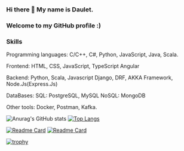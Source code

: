### Hi there 👋 My name is Daulet.
### Welcome to my GitHub profile :)

### Skills
Programming languages:
  C/C++, C#, Python, JavaScript, Java, Scala.

Frontend:
  HTML, CSS, JavaScript, TypeScript
  Angular

Backend:
  Python, Scala, Javascript
  Django, DRF, AKKA Framework, Node.Js(Express.Js)
 
DataBases:
  SQL: PostgreSQL, MySQL
  NoSQL: MongoDB
 
Other tools:
  Docker, Postman, Kafka.

![Anurag's GitHub stats](https://github-readme-stats.vercel.app/api?username=Daulet02&show_icons=true&theme=radical)
[![Top Langs](https://github-readme-stats.vercel.app/api/top-langs/?username=Daulet02&layout=compact&theme=radical)](https://github.com/anuraghazra/github-readme-stats&theme=radical)


[![Readme Card](https://github-readme-stats.vercel.app/api/pin/?username=Daulet02&repo=NodeJs&theme=radical)](https://github.com/anuraghazra/github-readme-stats)
[![Readme Card](https://github-readme-stats.vercel.app/api/pin/?username=Daulet02&repo=Backend-for-Highloaded-Environment&theme=radical)](https://github.com/anuraghazra/github-readme-stats)

[![trophy](https://github-profile-trophy.vercel.app/?username=Daulet02&margin-w=29&theme=juicyfresh)](https://github.com/ryo-ma/github-profile-trophy)

